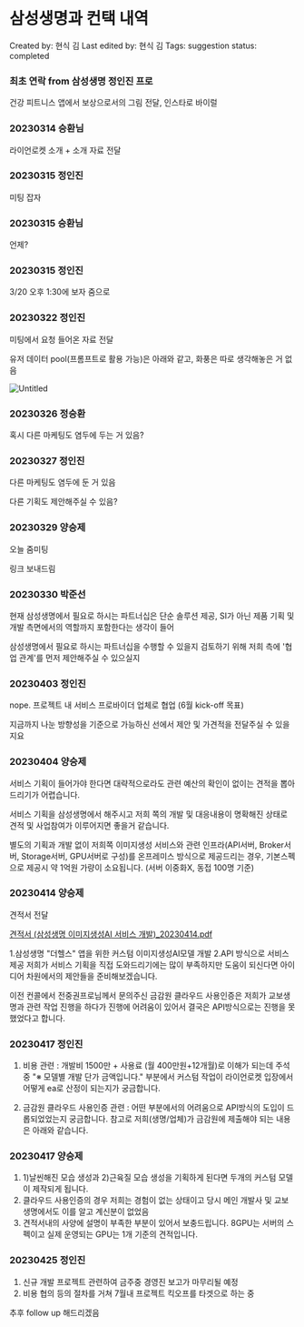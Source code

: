 # 삼성생명과 컨택 내역

Created by: 현식 김
Last edited by: 현식 김
Tags: suggestion
status: completed

### 최초 연락 from 삼성생명 정인진 프로

건강 피트니스 앱에서 보상으로서의 그림 전달, 인스타로 바이럴

### 20230314 승환님

라이언로켓 소개 + 소개 자료 전달

### 20230315 정인진

미팅 잡자

### 20230315 승환님

언제?

### 20230315 정인진

3/20 오후 1:30에 보자 줌으로

### 20230322 정인진

미팅에서 요청 들어온 자료 전달 

유저 데이터 pool(프롬프트로 활용 가능)은 아래와 같고, 화풍은 따로 생각해놓은 거 없음

![Untitled](%E1%84%89%E1%85%A1%E1%86%B7%E1%84%89%E1%85%A5%E1%86%BC%E1%84%89%E1%85%A2%E1%86%BC%E1%84%86%E1%85%A7%E1%86%BC%E1%84%80%E1%85%AA%20%E1%84%8F%E1%85%A5%E1%86%AB%E1%84%90%E1%85%A2%E1%86%A8%20%E1%84%82%E1%85%A2%E1%84%8B%E1%85%A7%E1%86%A8%205cdd88b6a9bc445eafacf4cdb3a1abbf/Untitled.png)

### 20230326 정승환

혹시 다른 마케팅도 염두에 두는 거 있음?

### 20230327 정인진

다른 마케팅도 염두에 둔 거 있음

다른 기획도 제안해주실 수 있음?

### 20230329 양승제

오늘 줌미팅 

링크 보내드림

### 20230330 박준선

현재 삼성생명에서 필요로 하시는 파트너십은 단순 솔루션 제공, SI가 아닌 제품 기획 및 개발 측면에서의 역할까지 포함한다는 생각이 들어 

삼성생명에서 필요로 하시는 파트너십을 수행할 수 있을지 검토하기 위해 저희 측에 '협업 관계'를 먼저 제안해주실 수 있으실지 

### 20230403 정인진

nope. 프로젝트 내 서비스 프로바이더 업체로 협업 (6월 kick-off 목표)

지금까지 나눈 방향성을 기준으로 가능하신 선에서 제안 및 가견적을 전달주실 수 있을지요

### 20230404 양승제

서비스 기획이 들어가야 한다면 대략적으로라도 관련 예산의 확인이 없이는 견적을 뽑아 드리기가 어렵습니다. 

서비스 기획을 삼성생명에서 해주시고 저희 쪽의 개발 및 대응내용이 명확해진 상태로 견적 및 사업참여가 이루어지면 좋을거 같습니다.

별도의 기획과 개발 없이 저희쪽 이미지생성 서비스와 관련 인프라(API서버, Broker서버, Storage서버, GPU서버로 구성)를 온프레미스 방식으로 제공드리는 경우, 기본스펙으로 제공시 약 1억원 가량이 소요됩니다. (서버 이중화X, 동접 100명 기준)

### 20230414 양승제

견적서 전달

[견적서 (삼성생명 이미지생성AI 서비스 개발)_20230414.pdf](BIMM%E1%84%80%E1%85%AA%E1%84%8B%E1%85%B4%20%E1%84%8B%E1%85%B5%E1%84%8B%E1%85%A3%E1%84%80%E1%85%B5%20351996d5021b442f8ed9a58776b3f64b/%25EA%25B2%25AC%25EC%25A0%2581%25EC%2584%259C_(%25EC%2582%25BC%25EC%2584%25B1%25EC%2583%259D%25EB%25AA%2585_%25EC%259D%25B4%25EB%25AF%25B8%25EC%25A7%2580%25EC%2583%259D%25EC%2584%25B1AI_%25EC%2584%259C%25EB%25B9%2584%25EC%258A%25A4_%25EA%25B0%259C%25EB%25B0%259C)_20230414.pdf)

1.삼성생명 "더헬스" 앱을 위한 커스텀 이미지생성AI모델 개발
2.API 방식으로 서비스 제공
저희가 서비스 기획을 직접 도와드리기에는 많이 부족하지만 도움이 되신다면 아이디어 차원에서의 제안들을 준비해보겠습니다.

이전 컨콜에서 전중권프로님께서 문의주신 금감원 클라우드 사용인증은 저희가 교보생명과 관련 작업 진행을 하다가 진행에 어려움이 있어서 결국은 API방식으로는 진행을 못했었다고 합니다.

### 20230417 정인진

1. 비용 관련 :
개발비 1500만 + 사용료 (월 400만원+12개월)로 이해가 되는데 주석 중 "※ 모델별 개발 단가 금액입니다." 부분에서 커스텀 작업이 라이언로켓 입장에서 어떻게 ea로 산정이 되는지가 궁금합니다.

2. 금감원 클라우드 사용인증 관련 :
어떤 부분에서의 어려움으로 API방식의 도입이 드롭되었었는지 궁금합니다.
참고로 저희(생명/업체)가 금감원에 제출해야 되는 내용은 아래와 같습니다.

### 20230417 양승제

1. 1)날씬해진 모습 생성과 2)근육질 모습 생성을 기획하게 된다면 두개의 커스텀 모델이 제작되게 됩니다.
2. 클라우드 사용인증의 경우 저희는 경험이 없는 상태이고 당시 메인 개발사 및 교보생명에서도 이를 알고 계신분이 없었음
3. 견적서내의 사양에 설명이 부족한 부분이 있어서 보충드립니다. 8GPU는 서버의 스펙이고 실제 운영되는 GPU는 1개 기준의 견적입니다.

### 20230425 정인진

1. 신규 개발 프로젝트 관련하여 금주중 경영진 보고가 마무리될 예정
2. 비용 협의 등의 절차를 거쳐 7월내 프로젝트 킥오프를 타겟으로 하는 중

추후 follow up 해드리겠음